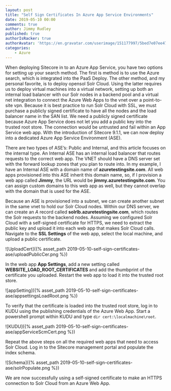 ```yaml
---
layout: post
title: "Self Sign Certificates In Azure App Service Environments"
date: 2019-05-10 00:00
comments: true
author: Jimmy Rudley
published: true
authorIsRacker: true
authorAvatar: 'https://en.gravatar.com/userimage/151177997/5bed7e07ee47533cbd34b951d463bcb7.jpg'
categories:
    - Azure
---
```


When deploying Sitecore in to an Azure App Service, you have two options for setting up your search method. The first is method is to use the Azure search, which is integrated into the PaaS Deploy. The other method, and my personal favorite, is to deploy opensol Solr Cloud. Using the latter requires us to deploy virtual machines into a virtual network, setting up both an internal load balancer with our Solr nodes in a backend pool and a virtual net integration to connect the Azure Web Apps to the vnet over a point-to-site vpn. Because it is best practice to run Solr Cloud with SSL, we must purchase a publicly signed certificate to have all the nodes and the load balancer name in the SAN list. We need a publicly signed certificate because Azure App Service does not let you add a public key into the trusted root store. The connection would be untrusted and fail within an App Service web app. With the introduction of Sitecore 9.1.1, we can now deploy into a dedicated Azure App Service Environment (ASE). 

There are two types of ASE’s: Public and Internal, and this article focuses on the internal type. An Internal ASE has an internal load balancer that routes requests to the correct web app. The VNET should have a DNS server set with the forward lookup zones that you plan to route into. In my example, I have an Internal ASE with a domain name of **azuretestingsite.com**. All web apps provisioned into this ASE inherit this domain name, so, if I provision a web app called **Jimmy**, the URL would be **jimmy.azuretestingsite.com**. You can assign custom domains to this web app as well, but they cannot overlap with the domain that is used for the ASE.

Because an ASE is provisioned into a subnet, we can create another subnet in the same vnet to hold our Solr Cloud nodes. Within our DNS server, we can create an *A* record called **solrlb.azuretestingsite.com**, which routes the Solr requests to the backend nodes. Assuming we configured Solr Cloud with a self-signed certificate for HTTPS, we need to extract the public key and upload it into each web app that makes Solr Cloud calls. Navigate to the **SSL Settings** of the web app, select the local machine, and upload a public certificate.

![UploadCert]({% asset_path 2019-05-10-self-sign-certificates-ase/uploadPublicCer.png %})

In the web app **App Settings**, add a new setting called **WEBSITE\_LOAD\_ROOT\_CERTIFICATES** and add the thumbprint of the certificate you uploaded. Restart the web app to load it into the trusted root store.

![appSetting]({% asset_path 2019-05-10-self-sign-certificates-ase/appsettingsLoadRoot.png %})

To verify that the certificate is loaded into the trusted root store, log in to KUDU using the publishing credentials of the Azure Web App. Start a powershell prompt within KUDU and type ``dir cert:\localmachine\root``.

![KUDU]({% asset_path 2019-05-10-self-sign-certificates-ase/appServiceScmCert.png %})

Repeat the above steps on all the required web apps that need to access Solr Cloud. Log in to the Sitecore management portal and populate the index schema.

![Schema]({% asset_path 2019-05-10-self-sign-certificates-ase/solrPopulate.png %})

We are now successfully using a self-signed certificate to make an HTTPS connection to Solr Cloud from an Azure Web App.
